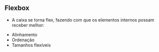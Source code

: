 ## Flexbox
* A caixa se torna flex, fazendo com que os elementos internos possam receber melhor:
- Alinhamento
- Ordenação
- Tamanhos flexíveis